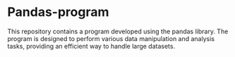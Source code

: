 # Pandas-program
This repository contains a program developed using the pandas library. The program is designed to perform various data manipulation and analysis tasks, providing an efficient way to handle large datasets.
